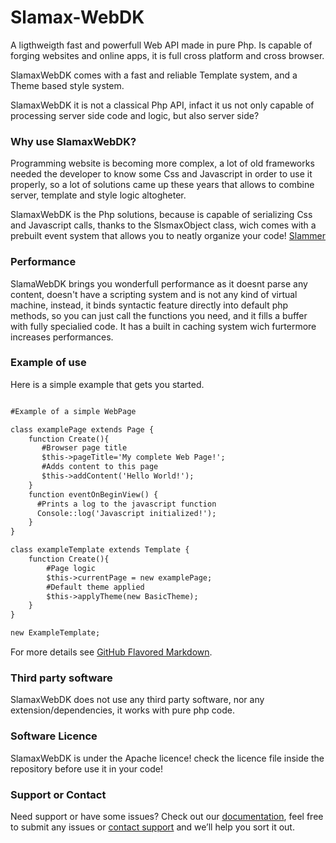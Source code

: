 # Slamax-WebDK

A ligthweigth fast and powerfull Web API made in pure Php. 
Is capable of forging websites and online apps, it is full cross platform and cross browser.

SlamaxWebDK comes with a fast and reliable Template system,
and a Theme based style system.

SlamaxWebDK it is not a classical Php API, infact
it us not only capable of processing server side code
and logic, but also server side?

### Why use SlamaxWebDK?

Programming website is becoming more complex, a lot
of old frameworks needed the developer to know
some Css and Javascript in order to use it properly,
so a lot of solutions came up these years
that allows to combine server, template and style
logic altogheter.

SlamaxWebDK is the Php solutions, because is capable of serializing
Css and Javascript calls, thanks to the SlsmaxObject class,
wich comes with a prebuilt event system that allows
you to neatly organize your code! [Slammer](https://my.com/)

### Performance

SlamaWebDK brings you wonderfull performance as it doesnt parse
any content, doesn't have a scripting system  and is not any kind of 
virtual machine, instead, it binds syntactic
feature directly into default php methods, so you can
just call the functions you need, and it fills
a buffer with fully specialied code.
It has a built in caching system wich furtermore 
increases performances.

### Example of use

Here is a simple example that gets you started.

```markdown

#Example of a simple WebPage

class examplePage extends Page {
    function Create(){
       #Browser page title
       $this->pageTitle='My complete Web Page!';
       #Adds content to this page
       $this->addContent('Hello World!');
    }
    function eventOnBeginView() {
      #Prints a log to the javascript function
      Console::log('Javascript initialized!');
    }
}

class exampleTemplate extends Template {
    function Create(){
        #Page logic
        $this->currentPage = new examplePage;
        #Default theme applied
        $this->applyTheme(new BasicTheme);
    }
}

new ExampleTemplate;

```

For more details see [GitHub Flavored Markdown](https://guides.github.com/features/mastering-markdown/).

### Third party software

SlamaxWebDK does not use any third party software,
nor any extension/dependencies, it works with
pure php code.

### Software Licence

SlamaxWebDK is under the Apache licence! check the licence file
inside the repository before use it in your code!

### Support or Contact

Need support or have some issues? Check out our [documentation](https://help.github.com/categories/github-pages-basics/), 
feel free to submit any issues or [contact support](https://github.com/contact) and we’ll help you sort it out.
